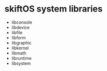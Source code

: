 # skiftOS system libraries

- libconsole
- libdevice
- libfile
- libform
- libgraphic
- libkernel
- libmath
- libruntime
- libsystem